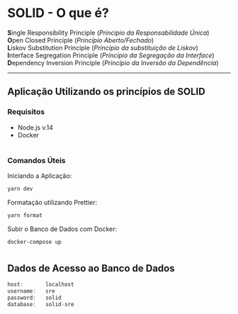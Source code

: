 # SOLID - O que é?

**S**ingle Responsibility Principle (_Princípio da Responsabilidade Única_)<br>
**O**pen Closed Principle (_Princípio Aberto/Fechado_)<br>
**L**iskov Substitution Principle (_Princípio da substituição de Liskov_)<br>
**I**nterface Segregation Principle (_Princípio da Segregação da Interface_)<br>
**D**ependency Inversion Principle (_Princípio da Inversão da Dependência_)<br>

---

## Aplicação Utilizando os princípios de SOLID

### Requisitos
- Node.js v.14
- Docker

#

### Comandos Úteis

Iniciando a Aplicação:
```bash
yarn dev
```

Formatação utilizando Prettier:
```bash
yarn format
```

Subir o Banco de Dados com Docker:
```bash
docker-compose up
```

#

## Dados de Acesso ao Banco de Dados
```javascript
host:       localhost
username:   sre
password:   solid
database:   solid-sre
```
